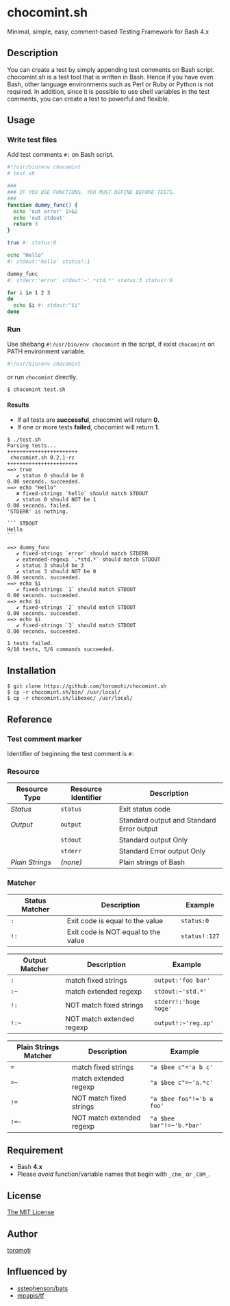 # chocomint.sh

Minimal, simple, easy, comment-based Testing Framework for Bash 4.x

## Description

You can create a test by simply appending test comments on Bash script.
chocomint.sh is a test tool that is written in Bash.
Hence if you have even Bash, other language environments such as Perl or
Ruby or Python is not required. In addition, since it is possible to use shell
variables in the test comments, you can create a test to powerful and flexible.

## Usage

### Write test files

Add test comments `#:` on Bash script.

``` bash
#!/usr/bin/env chocomint
# test.sh

###
### IF YOU USE FUNCTIONS, YOU MUST DEFINE BEFORE TESTS.
###
function dummy_func() {
  echo 'out error' 1>&2
  echo 'out stdout'
  return 3
}

true #: status:0

echo "Hello"
#: stdout:'hello' status!:1

dummy_func
#: stderr:'error' stdout:~'.*std.*' status:3 status!:0

for i in 1 2 3
do
  echo $i #: stdout:"$i"
done
```

### Run

Use shebang `#!/usr/bin/env chocomint` in the script,
if exist `chocomint` on PATH environment variable.

``` bash
#!/usr/bin/env chocomint
```

or run `chocomint` directly.

```
$ chocomint test.sh
```

#### Results

- If all tests are __successful__, chocomint will return __0__.
- If one or more tests __failed__, chocomint will return __1__.

````
$ ./test.sh
Parsing tests...
+++++++++++++++++++++++
 chocomint.sh 0.2.1-rc
+++++++++++++++++++++++
==> true
   ✔ status 0 should be 0
0.00 seconds. succeeded.
==> echo "Hello"
   ✘ fixed-strings `hello` should match STDOUT
   ✔ status 0 should NOT be 1
0.00 seconds. failed.
'STDERR' is nothing.

``` STDOUT
Hello
```

==> dummy_func
   ✔ fixed-strings `error` should match STDERR
   ✔ extended-regexp `.*std.*` should match STDOUT
   ✔ status 3 should be 3
   ✔ status 3 should NOT be 0
0.00 seconds. succeeded.
==> echo $i
   ✔ fixed-strings `1` should match STDOUT
0.00 seconds. succeeded.
==> echo $i
   ✔ fixed-strings `2` should match STDOUT
0.00 seconds. succeeded.
==> echo $i
   ✔ fixed-strings `3` should match STDOUT
0.00 seconds. succeeded.

1 tests failed.
9/10 tests, 5/6 commands succeeded.
````

## Installation

```
$ git clone https://github.com/toromoti/chocomint.sh
$ cp -r chocomint.sh/bin/ /usr/local/
$ cp -r chocomint.sh/libexec/ /usr/local/
```

## Reference

### Test comment marker

Identifier of beginning the test comment is `#:`

### Resource

| Resource Type    | Resource Identifier | Description
|------------------|---------------------|-------------
| _Status_         | `status`            | Exit status code
| _Output_         | `output`            | Standard output and Standard Error output
|                  | `stdout`            | Standard output Only
|                  | `stderr`            | Standard Error output Only
| _Plain Strings_  | _(none)_            | Plain strings of Bash

### Matcher

| Status Matcher | Description                         | Example       |
|----------------|-------------------------------------|---------------|
| `:`            | Exit code is equal to the value     | `status:0`    |
| `!:`           | Exit code is NOT equal to the value | `status!:127` |

| Output Matcher | Description                 | Example
|----------------|-----------------------------|-------------
| `:`            | match fixed strings         | `output:'foo bar'`
| `:~`           | match extended regexp       | `stdout:~'std.*'`
| `!:`           | NOT match fixed strings     | `stderr!:'hoge hoge'`
| `!:~`          | NOT match extended regexp   | `output!:~'reg.xp'`

| Plain Strings Matcher | Description                | Example
|-----------------------|----------------------------|--------------
| `=`                   | match fixed strings        | `"a $bee c"='a b c'`
| `=~`                  | match extended regexp      | `"a $bee c"=~'a.*c'`
| `!=`                  | NOT match fixed strings    | `"a $bee foo"!='b a foo'`
| `!=~`                 | NOT match extended regexp  | `"a $bee bar"!=~'b.*bar'`

## Requirement

- Bash __4.x__
- Please _avoid_ function/variable names that begin with `_chm_` or `_CHM_`.

## License

[The MIT License](https://github.com/tcnksm/tool/blob/master/LICENCE)

## Author

[toromoti](https://github.com/toromoti)

## Influenced by

- [sstephenson/bats](https://github.com/sstephenson/bats)
- [mpapis/tf](https://github.com/mpapis/tf)
